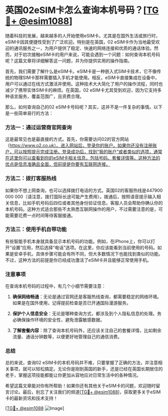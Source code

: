 # 英国02eSIM卡怎么查询本机号码？[[TG💪+ @esim1088](https://t.me/s/esim1088)]

随着科技的发展，越来越多的人开始使用eSIM卡。尤其是在国外生活或旅行时，eSIM卡因其便捷性受到了广泛欢迎。特别是在英国，02 eSIM卡作为当地最受欢迎的通讯服务之一，为用户提供了稳定、快速的网络连接和优质的通话体验。然而，对于初次接触eSIM卡的用户来说，可能会遇到一个问题：如何查询本机号码呢？这篇文章将详细解答这一问题，并为你提供实用的操作指南。

首先，我们需要了解什么是eSIM卡。eSIM卡是一种嵌入式SIM卡技术，它不像传统的物理SIM卡那样需要插入手机才能使用。相反，eSIM卡直接集成在设备中，用户可以通过在线方式激活并使用。这种技术大大简化了用户的操作流程，同时也减少了携带实体SIM卡的麻烦。在英国，02 eSIM卡尤其受到欢迎，因为它支持多种语言服务，覆盖范围广，且资费合理。

那么，如何查询自己的02 eSIM卡号码呢？其实，这并不是一件复杂的事情。以下是一些简单易行的方法：

### 方法一：通过运营商官网查询

这是最常见也是最直接的方式。首先，你需要访问02的官方网站（https://www.o2.co.uk）。进入网站后，登录你的账户。如果你还没有注册账户，可以按照提示完成注册。登录成功后，找到“我的账户”或者类似的选项，通常在这里你可以查看到你的eSIM卡相关信息，包括号码、套餐详情等。这种方法的优点是信息准确且全面，但前提是你要有互联网连接。

### 方法二：拨打客服热线

如果你不想上网查询，也可以选择拨打电话的方式。英国02的客服热线是447900 000 000（请注意，拨打国际长途可能产生费用）。拨通后，按照语音提示输入相关信息，比如手机号码后四位或者其他身份验证信息。客服人员会帮助你确认你的本机号码。这种方式适合那些不太熟悉互联网操作的用户，不过需要注意的是，可能需要花费一点时间等待客服接通。

### 方法三：使用手机自带功能

有些智能手机本身就具备显示本机号码的功能。例如，在iPhone上，你可以打开“设置”应用，然后选择“电话”选项。在这里，你应该能看到当前使用的号码。如果是安卓手机，具体步骤可能会有所不同，但大多数情况下也能找到类似的功能。不过，这种方法的前提是你已经成功激活了eSIM卡并且能够正常使用手机。

### 注意事项

在查询本机号码的过程中，有几个小细节需要注意：

1. **确保网络畅通**：无论是通过官网还是客服热线查询，都需要稳定的网络环境。如果是在国外使用，记得提前检查是否已开通国际漫游服务。
   
2. **保护个人信息安全**：无论是哪种查询方式，都涉及到个人隐私信息的处理。务必确保操作环境的安全性，避免泄露敏感数据。

3. **了解套餐内容**：除了查询本机号码外，还应该关注自己的套餐详情，比如剩余流量、通话分钟数等，以便更好地管理自己的通信消费。

### 总结

总的来说，查询02 eSIM卡的本机号码并不难，只要掌握了正确的方法，并注意相关事项，就可以轻松搞定。无论你是刚到英国的新手，还是已经在英国长期居住的老手，掌握这项技能都能让你更加从容地应对日常生活中的各种情况。

希望这篇文章能对你有所帮助！如果你还有其他关于eSIM卡的问题，欢迎随时留言讨论。最后，别忘了关注我们的频道[[TG💪+ @esim1088](https://t.me/s/esim1088)]，获取更多关于eSIM卡的最新资讯和技术支持！

[[TG💪+ @esim1088](https://t.me/s/esim1088) ![Image](https://i.postimg.cc/4NQfJmqS/Snipaste-2025-05-13-00-14-12.png)]